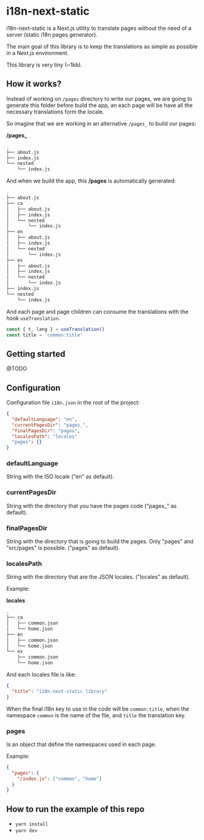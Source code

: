 # i18n-next-static

i18n-next-static is a Next.js utility to translate pages without the need of a server (static i18n pages generator).

The main goal of this library is to keep the translations as simple as possible in a Next.js environment. 

This library is very tiny (~1kb). 

## How it works?

Instead of working on `/pages` directory to write our pages, we are going to generate this folder before build the app, an each page will be have all the necessary translations form the locale.

So imagine that we are working in an alternative `/pages_` to build our pages:

**/pages_**

```bash
.
├── about.js
├── index.js
└── nested
    └── index.js
```

And when we build the app, this **/pages** is automatically generated:

```bash
.
├── about.js
├── ca
│   ├── about.js
│   ├── index.js
│   └── nested
│       └── index.js
├── en
│   ├── about.js
│   ├── index.js
│   └── nested
│       └── index.js
├── es
│   ├── about.js
│   ├── index.js
│   └── nested
│       └── index.js
├── index.js
└── nested
    └── index.js
```

And each page and page children can consume the translations with the hook `useTranslation`.

```js
const { t, lang } = useTranslation()
const title = 'common:title'
```

## Getting started

@TODO

## Configuration

Configuration file `i18n.json` in the root of the project:

```json
{
  "defaultLanguage": "en",
  "currentPagesDir": "pages_",
  "finalPagesDir": "pages",
  "localesPath": "locales"
  "pages": {}
}
```

### defaultLanguage

String with the ISO locale ("en" as default).

### currentPagesDir

String with the directory that you have the pages code ("pages_" as default).

### finalPagesDir 

String with the directory that is going to build the pages. Only "pages" and "src/pages" is possible. ("pages" as default).

### localesPath

String with the directory that are the JSON locales. ("locales" as default).

Example:

**locales**

```bash
.
├── ca
│   ├── common.json
│   └── home.json
├── en
│   ├── common.json
│   └── home.json
└── es
    ├── common.json
    └── home.json
```

And each locales file is like:

```json
{
  "title": "i18n-next-static library"
}
```

When the final i18n key to use in the code will be `common:title`, when the namespace `common` is the name of the file, and `title` the translation key.

### pages

Is an object that define the namespaces used in each page.

Example:

```json
{
  "pages": {
    "/index.js": ["common", "home"]
  }
}
```

## How to run the example of this repo

* `yarn install`
* `yarn dev`
